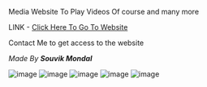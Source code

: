 Media Website To Play Videos Of course and many more

LINK - [Click Here To Go To Website](happy4geeks.ml)

Contact Me to get access to the website

 _Made By **Souvik Mondal**_


![image](https://user-images.githubusercontent.com/33234596/126516069-32728c9f-626b-4c66-bf33-48f79c5a435c.png)
![image](https://user-images.githubusercontent.com/33234596/126516065-5d0b908c-0c0d-47ea-ab22-fe1ce3a206d5.png)
![image](https://user-images.githubusercontent.com/33234596/126516083-a3620081-9bb1-49c3-96ee-c9957651ddd7.png)
![image](https://user-images.githubusercontent.com/33234596/126516104-3caa7388-dcf0-45e4-8e97-8ce3608e6d89.png)
![image](https://user-images.githubusercontent.com/33234596/126516139-c206f191-6e1f-46af-93d7-0624e2c5c4ab.png)
